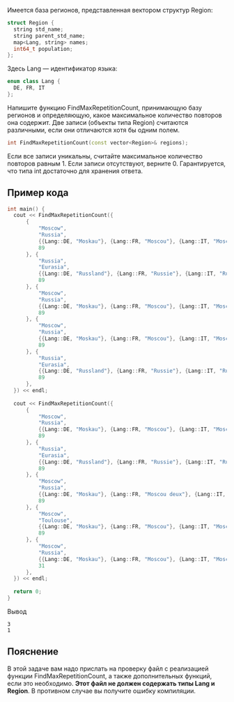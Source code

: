 Имеется база регионов, представленная вектором структур Region:
```c++
struct Region {
  string std_name;
  string parent_std_name;
  map<Lang, string> names;
  int64_t population;
};
```

Здесь Lang — идентификатор языка:
```c++
enum class Lang {
  DE, FR, IT
};
```

Напишите функцию FindMaxRepetitionCount, принимающую базу регионов и
определяющую, какое максимальное количество повторов она содержит. Две
записи (объекты типа Region) считаются различными, если они отличаются хотя
бы одним полем.
```c++
int FindMaxRepetitionCount(const vector<Region>& regions);
```

Если все записи уникальны, считайте максимальное количество повторов
равным 1. Если записи отсутствуют, верните 0. Гарантируется, что типа int
достаточно для хранения ответа.

## Пример кода
```c++
int main() {
  cout << FindMaxRepetitionCount({
      {
          "Moscow",
          "Russia",
          {{Lang::DE, "Moskau"}, {Lang::FR, "Moscou"}, {Lang::IT, "Mosca"}},
          89
      }, {
          "Russia",
          "Eurasia",
          {{Lang::DE, "Russland"}, {Lang::FR, "Russie"}, {Lang::IT, "Russia"}},
          89
      }, {
          "Moscow",
          "Russia",
          {{Lang::DE, "Moskau"}, {Lang::FR, "Moscou"}, {Lang::IT, "Mosca"}},
          89
      }, {
          "Moscow",
          "Russia",
          {{Lang::DE, "Moskau"}, {Lang::FR, "Moscou"}, {Lang::IT, "Mosca"}},
          89
      }, {
          "Russia",
          "Eurasia",
          {{Lang::DE, "Russland"}, {Lang::FR, "Russie"}, {Lang::IT, "Russia"}},
          89
      },
  }) << endl;
  
  cout << FindMaxRepetitionCount({
      {
          "Moscow",
          "Russia",
          {{Lang::DE, "Moskau"}, {Lang::FR, "Moscou"}, {Lang::IT, "Mosca"}},
          89
      }, {
          "Russia",
          "Eurasia",
          {{Lang::DE, "Russland"}, {Lang::FR, "Russie"}, {Lang::IT, "Russia"}},
          89
      }, {
          "Moscow",
          "Russia",
          {{Lang::DE, "Moskau"}, {Lang::FR, "Moscou deux"}, {Lang::IT, "Mosca"}},
          89
      }, {
          "Moscow",
          "Toulouse",
          {{Lang::DE, "Moskau"}, {Lang::FR, "Moscou"}, {Lang::IT, "Mosca"}},
          89
      }, {
          "Moscow",
          "Russia",
          {{Lang::DE, "Moskau"}, {Lang::FR, "Moscou"}, {Lang::IT, "Mosca"}},
          31
      },
  }) << endl;
  
  return 0;
}
```

Вывод
```
3
1
```

## Пояснение
В этой задаче вам надо прислать на проверку файл с реализацией функции
FindMaxRepetitionCount, а также дополнительных функций, если это
необходимо. **Этот файл не должен содержать типы Lang и Region**.
В противном случае вы получите ошибку компиляции.
